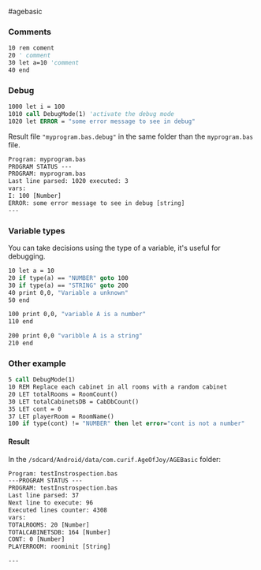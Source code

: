 #agebasic 

### Comments 

```vb
10 rem coment
20 ' comment
30 let a=10 'comment
40 end
```

### Debug


```vb
1000 let i = 100
1010 call DebugMode(1) 'activate the debug mode
1020 let ERROR = "some error message to see in debug"
```

Result file `"myprogram.bas.debug"` in the same folder than the `myprogram.bas` file.

```txt
Program: myprogram.bas
PROGRAM STATUS ---
PROGRAM: myprogram.bas
Last line parsed: 1020 executed: 3
vars: 
I: 100 [Number]
ERROR: some error message to see in debug [string]
---
```

### Variable types

You can take decisions using the type of a variable, it's useful for debugging.

```vb
10 let a = 10
20 if type(a) == "NUMBER" goto 100
30 if type(a) == "STRING" goto 200
40 print 0,0, "Variable a unknown"
50 end

100 print 0,0, "variable A is a number"
110 end

200 print 0,0 "varibble A is a string"
210 end

```

### Other example


```vb title="testInstrospection.bas"
5 call DebugMode(1)
10 REM Replace each cabinet in all rooms with a random cabinet
20 LET totalRooms = RoomCount()
30 LET totalCabinetsDB = CabDbCount()
35 LET cont = 0
37 LET playerRoom = RoomName()
100 if type(cont) != "NUMBER" then let error="cont is not a number"
```

#### Result

In the `/sdcard/Android/data/com.curif.AgeOfJoy/AGEBasic` folder: 

```txt title="testInstrospection.bas.debug"
Program: testInstrospection.bas
---PROGRAM STATUS ---
PROGRAM: testInstrospection.bas
Last line parsed: 37
Next line to execute: 96
Executed lines counter: 4308
vars: 
TOTALROOMS: 20 [Number]
TOTALCABINETSDB: 164 [Number]
CONT: 0 [Number]
PLAYERROOM: roominit [String]

---

```